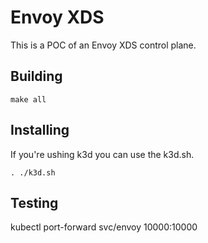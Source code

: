 # Envoy XDS

This is a POC of an Envoy XDS control plane.


## Building
```
make all
```

## Installing
If you're ushing k3d you can use the k3d.sh.

```
. ./k3d.sh
```

## Testing
kubectl port-forward svc/envoy 10000:10000
